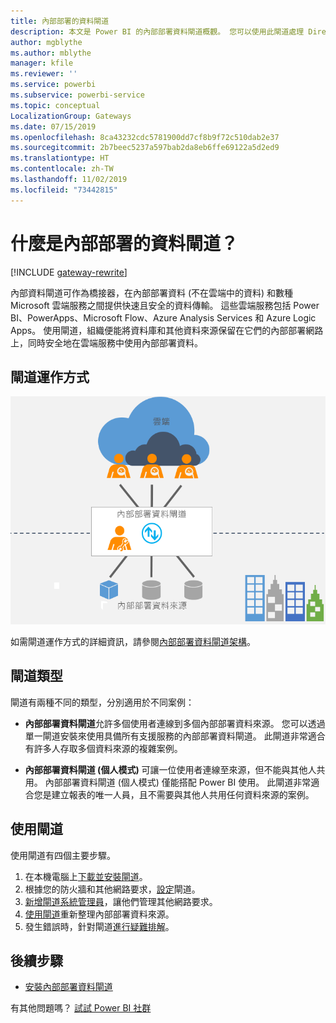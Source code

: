 ```yaml
---
title: 內部部署的資料閘道
description: 本文是 Power BI 的內部部署資料閘道概觀。 您可以使用此閘道處理 DirectQuery 資料來源。 您也可以使用此閘道以內部部署資料重新整理雲端資料集。
author: mgblythe
ms.author: mblythe
manager: kfile
ms.reviewer: ''
ms.service: powerbi
ms.subservice: powerbi-service
ms.topic: conceptual
LocalizationGroup: Gateways
ms.date: 07/15/2019
ms.openlocfilehash: 8ca43232cdc5781900dd7cf8b9f72c510dab2e37
ms.sourcegitcommit: 2b7beec5237a597bab2da8eb6ffe69122a5d2ed9
ms.translationtype: HT
ms.contentlocale: zh-TW
ms.lasthandoff: 11/02/2019
ms.locfileid: "73442815"
---
```

# <a name="what-is-an-on-premises-data-gateway"></a>什麼是內部部署的資料閘道？

[!INCLUDE [gateway-rewrite](includes/gateway-rewrite.md)]

內部資料閘道可作為橋接器，在內部部署資料 (不在雲端中的資料) 和數種 Microsoft 雲端服務之間提供快速且安全的資料傳輸。 這些雲端服務包括 Power BI、PowerApps、Microsoft Flow、Azure Analysis Services 和 Azure Logic Apps。 使用閘道，組織便能將資料庫和其他資料來源保留在它們的內部部署網路上，同時安全地在雲端服務中使用內部部署資料。

## <a name="how-the-gateway-works"></a>閘道運作方式

![閘道概觀](media/service-gateway-onprem/on-premises-data-gateway.png)

如需閘道運作方式的詳細資訊，請參閱[內部部署資料閘道架構](/data-integration/gateway/service-gateway-onprem-indepth)。

## <a name="types-of-gateways"></a>閘道類型

閘道有兩種不同的類型，分別適用於不同案例：

* **內部部署資料閘道**允許多個使用者連線到多個內部部署資料來源。 您可以透過單一閘道安裝來使用具備所有支援服務的內部部署資料閘道。 此閘道非常適合有許多人存取多個資料來源的複雜案例。

* **內部部署資料閘道 (個人模式)** 可讓一位使用者連線至來源，但不能與其他人共用。 內部部署資料閘道 (個人模式) 僅能搭配 Power BI 使用。 此閘道非常適合您是建立報表的唯一人員，且不需要與其他人共用任何資料來源的案例。

## <a name="use-a-gateway"></a>使用閘道

使用閘道有四個主要步驟。

1. 在本機電腦上[下載並安裝閘道](/data-integration/gateway/service-gateway-install)。
1. 根據您的防火牆和其他網路要求，[設定](/data-integration/gateway/service-gateway-app)閘道。
1. [新增閘道系統管理員](/data-integration/gateway/service-gateway-manage)，讓他們管理其他網路要求。
1. [使用閘道](service-gateway-sql-tutorial.md)重新整理內部部署資料來源。
1. 發生錯誤時，針對閘道[進行疑難排解](service-gateway-onprem-tshoot.md)。

## <a name="next-steps"></a>後續步驟

* [安裝內部部署資料閘道](/data-integration/gateway/service-gateway-install)

有其他問題嗎？ [試試 Power BI 社群](http://community.powerbi.com/)
